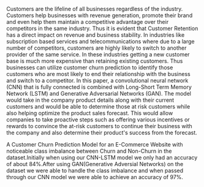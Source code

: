 Customers are the lifeline of all businesses regardless of the industry. Customers help businesses with revenue generation, promote their brand and even help them maintain a competitive advantage over their competitors in the same industry. Thus it is evident that Customer Retention  has a direct impact on revenue and business stability. In industries like subscription based services and telecommunications where due to a large number of competitors, customers are highly likely to switch to another provider of the same service. In these industries getting a new customer base is much more expensive than retaining existing customers. Thus businesses can utilize customer churn prediction to identify those customers who are most likely to end their relationship with the business and switch to a competitor. In this paper,  a convolutional neural network (CNN) that is fully connected is combined with Long-Short Term Memory Network (LSTM) and Generative Adversarial Networks (GAN). The model would take in the company product details along with their current customers and would be able to determine those at risk customers while also helping optimize the product sales forecast. This would allow companies to take proactive steps such as offering various incentives or rewards to convince the at-risk customers to continue their business with the company and also determine their product's success from the forecast.

A Customer Churn Prediction Model for an E-Commerce Website with noticeable class imbalance between Churn and Non-Churn in the dataset.Initially when using our CNN-LSTM model we only had an accuracy of about 84%.After using GAN(Generative Adversial Networks) on the dataset we were able to handle the class imbalance and when passed through our CNN model we were able to achieve an accuracy of 97%.



